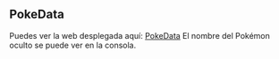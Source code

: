 ## PokeData
Puedes ver la web desplegada aquí: [PokeData](https://pokedata-sm2i.onrender.com)
El nombre del Pokémon oculto se puede ver en la consola.
